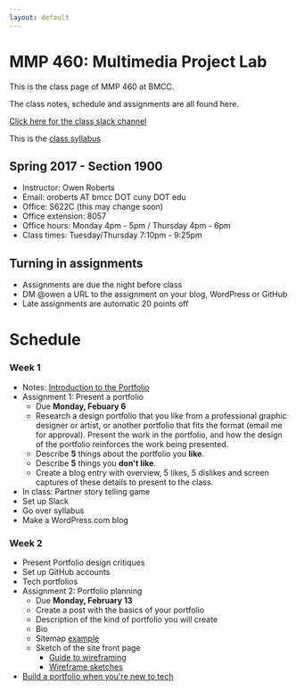 ```yaml
---
layout: default
---
```

# MMP 460: Multimedia Project Lab

This is the class page of MMP 460 at BMCC.

The class notes, schedule and assignments are all found here.

<a href="https://mmp460spring2017.slack.com/" target="blank">Click here for the class slack channel</a>

This is the <a href="https://docs.google.com/document/d/13aivxlj8d2MCoXdHxW_J4npTwqMJnzprPz7pzZYB168/" target="blank">class syllabus</a>

## Spring 2017 - Section 1900

- Instructor: Owen Roberts
- Email: oroberts AT bmcc DOT cuny  DOT edu
- Office: S622C (this may change soon)
- Office extension: 8057
- Office hours: Monday 4pm - 5pm / Thursday 4pm - 6pm
- Class times: Tuesday/Thursday 7:10pm - 9:25pm

## Turning in assignments

- Assignments are due the night before class
- DM @owen a URL to the assignment on your blog, WordPress or GitHub
- Late assignments are automatic 20 points off

# Schedule

### Week 1
- Notes: [Introduction to the Portfolio](week1/)
- Assignment 1: Present a portfolio
	- Due **Monday, Febuary 6**
	- Research a design portfolio that you like from a professional graphic designer or artist, or another portfolio that fits the format (email me for approval).  Present the work in the portfolio, and how the design of the portfolio reinforces the work being presented.
	- Describe **5** things about the portfolio you **like**.
	- Describe **5** things you **don't like**.
	- Create a blog entry with overview, 5 likes, 5 dislikes and screen captures of these details to present to the class.
- In class: Partner story telling game
- Set up Slack
- Go over syllabus
- Make a WordPress.com blog

### Week 2
- Present Portfolio design critiques
- Set up GitHub accounts
- Tech portfolios
- Assignment 2: Portfolio planning
	- Due **Monday, February 13**
	- Create a post with the basics of your portfolio
	- Description of the kind of portfolio you will create
	- Bio
	- Sitemap [example](week2/sitemap.jpg)
	- Sketch of the site front page 
		- [Guide to wireframing](http://sixrevisions.com/user-interface/website-wireframing/)
		- [Wireframe sketches](https://webdesignledger.com/18-great-examples-of-sketched-ui-wireframes-and-mockups/)
- [Build a portfolio when you're new to tech](https://skillcrush.com/2015/03/12/impressive-tech-portfolio/)

<!-- 
https://github.com/owenroberts/gitclass
https://education.github.com/git-cheat-sheet-education.pdf
https://recompilermag.com/issues/issue-1/how-to-teach-git/
 -->

